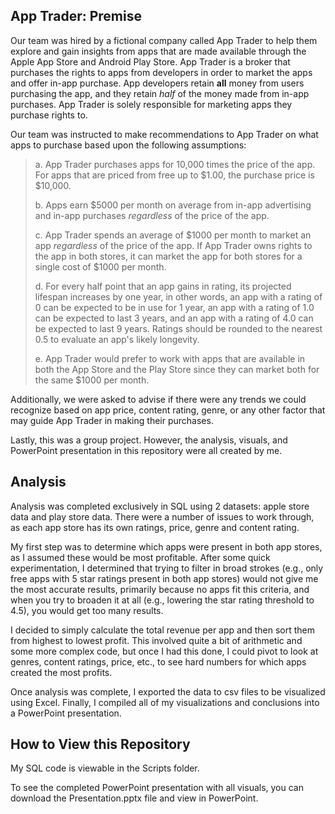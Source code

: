 ## App Trader: Premise

Our team was hired by a fictional company called App Trader to help them explore and gain insights from apps that are made available through the Apple App Store and Android Play Store. App Trader is a broker that purchases the rights to apps from developers in order to market the apps and offer in-app purchase. App developers retain **all** money from users purchasing the app, and they retain _half_ of the money made from in-app purchases. App Trader is solely responsible for marketing apps they purchase rights to.  

Our team was instructed to make recommendations to App Trader on what apps to purchase based upon the following assumptions:

<blockquote>a. App Trader purchases apps for 10,000 times the price of the app. For apps that are priced from free up to $1.00, the purchase price is $10,000.

b. Apps earn $5000 per month on average from in-app advertising and in-app purchases _regardless_ of the price of the app.  

c. App Trader spends an average of $1000 per month to market an app _regardless_ of the price of the app. If App Trader owns rights to the app in both stores, it can market the app for both stores for a single cost of $1000 per month.  

d. For every half point that an app gains in rating, its projected lifespan increases by one year, in other words, an app with a rating of 0 can be expected to be in use for 1 year, an app with a rating of 1.0 can be expected to last 3 years, and an app with a rating of 4.0 can be expected to last 9 years. Ratings should be rounded to the nearest 0.5 to evaluate an app's likely longevity.  

e. App Trader would prefer to work with apps that are available in both the App Store and the Play Store since they can market both for the same $1000 per month.</blockquote>

Additionally, we were asked to advise if there were any trends we could recognize based on app price, content rating, genre, or any other factor that may guide App Trader in making their purchases.

Lastly, this was a group project. However, the analysis, visuals, and PowerPoint presentation in this repository were all created by me. 

## Analysis
Analysis was completed exclusively in SQL using 2 datasets: apple store data and play store data. There were a number of issues to work through, as each app store has its own ratings, price, genre and content rating. 

My first step was to determine which apps were present in both app stores, as I assumed these would be most profitable. After some quick experimentation, I determined that trying to filter in broad strokes (e.g., only free apps with 5 star ratings present in both app stores) would not give me the most accurate results, primarily because no apps fit this criteria, and when you try to broaden it at all (e.g., lowering the star rating threshold to 4.5), you would get too many results. 

I decided to simply calculate the total revenue per app and then sort them from highest to lowest profit. This involved quite a bit of arithmetic and some more complex code, but once I had this done, I could pivot to look at genres, content ratings, price, etc., to see hard numbers for which apps created the most profits. 

Once analysis was complete, I exported the data to csv files to be visualized using Excel. Finally, I compiled all of my visualizations and conclusions into a PowerPoint presentation. 

## How to View this Repository

My SQL code is viewable in the Scripts folder. 

To see the completed PowerPoint presentation with all visuals, you can download the Presentation.pptx file and view in PowerPoint.